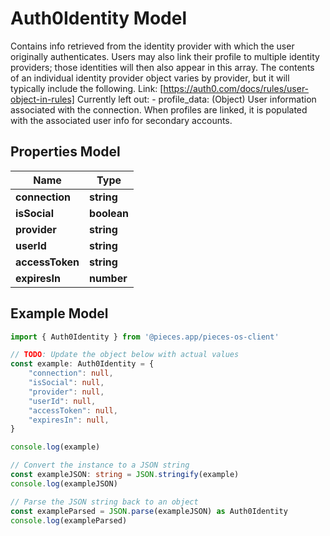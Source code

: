 
# Auth0Identity Model

Contains info retrieved from the identity provider with which the user originally authenticates. Users may also link their profile to multiple identity providers; those identities will then also appear in this array. The contents of an individual identity provider object varies by provider, but it will typically include the following. Link: [https://auth0.com/docs/rules/user-object-in-rules]  Currently left out: - profile_data: (Object) User information associated with the connection. When profiles are linked, it is populated with the associated user info for secondary accounts.

## Properties Model

Name | Type
------------ | -------------
**connection** | **string**
**isSocial** | **boolean**
**provider** | **string**
**userId** | **string**
**accessToken** | **string**
**expiresIn** | **number**

## Example Model

```typescript
import { Auth0Identity } from '@pieces.app/pieces-os-client'

// TODO: Update the object below with actual values
const example: Auth0Identity = {
    "connection": null,
    "isSocial": null,
    "provider": null,
    "userId": null,
    "accessToken": null,
    "expiresIn": null,
}

console.log(example)

// Convert the instance to a JSON string
const exampleJSON: string = JSON.stringify(example)
console.log(exampleJSON)

// Parse the JSON string back to an object
const exampleParsed = JSON.parse(exampleJSON) as Auth0Identity
console.log(exampleParsed)
```


